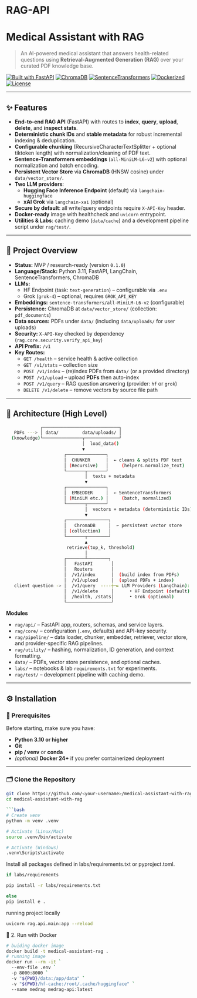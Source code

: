 # RAG-API


# Medical Assistant with RAG

> An AI-powered medical assistant that answers health-related questions using **Retrieval-Augmented Generation (RAG)** over your curated PDF knowledge base.

[![Built with FastAPI](https://img.shields.io/badge/FastAPI-0.115+-green)](https://fastapi.tiangolo.com/)
[![ChromaDB](https://img.shields.io/badge/Vector%20Store-ChromaDB-blue)](https://www.trychroma.com/)
[![SentenceTransformers](https://img.shields.io/badge/Embeddings-all--MiniLM--L6--v2-purple)](https://www.sbert.net/)
[![Dockerized](https://img.shields.io/badge/Docker-ready-informational)](https://www.docker.com/)
[![License](https://img.shields.io/badge/license-See%20LICENSE-lightgray)](#-license)

---

## ✨ Features

- **End-to-end RAG API** (FastAPI) with routes to **index**, **query**, **upload**, **delete**, and **inspect stats**.
- **Deterministic chunk IDs** and **stable metadata** for robust incremental indexing & deduplication.
- **Configurable chunking** (RecursiveCharacterTextSplitter + optional tiktoken length) with normalization/cleaning of PDF text.
- **Sentence-Transformers embeddings** (`all-MiniLM-L6-v2`) with optional normalization and batch encoding.
- **Persistent Vector Store** via **ChromaDB** (HNSW cosine) under `data/vector_store/`.
- **Two LLM providers**:
  - **Hugging Face Inference Endpoint** (default) via `langchain-huggingface`
  - **xAI Grok** via `langchain-xai` (optional)
- **Secure by default**: all write/query endpoints require `X-API-Key` header.
- **Docker-ready** image with healthcheck and `uvicorn` entrypoint.
- **Utilities & Labs**: caching demo (`data/cache`) and a development pipeline script under `rag/test/`.

---

## 🧭 Project Overview

- **Status:** MVP / research-ready (version `0.1.0`)
- **Language/Stack:** Python 3.11, FastAPI, LangChain, SentenceTransformers, ChromaDB
- **LLMs:**
  - HF Endpoint (task: `text-generation`) – configurable via `.env`
  - Grok (`grok-4`) – optional, requires `GROK_API_KEY`
- **Embeddings:** `sentence-transformers/all-MiniLM-L6-v2` (configurable)
- **Persistence:** ChromaDB at `data/vector_store/` (collection: `pdf_documents`)
- **Data sources:** PDFs under `data/` (including `data/uploads/` for user uploads)
- **Security:** `X-API-Key` checked by dependency (`rag.core.security.verify_api_key`)
- **API Prefix:** `/v1`
- **Key Routes:** 
  - `GET /health` – service health & active collection
  - `GET /v1/stats` – collection size
  - `POST /v1/index` – (re)index PDFs from `data/` (or a provided directory)
  - `POST /v1/upload` – upload **PDFs** then auto-index
  - `POST /v1/query` – RAG question answering (provider: `hf` or `grok`)
  - `DELETE /v1/delete` – remove vectors by source file path

---

## 🧱 Architecture (High Level)

```bash
             ┌─────────────────────────────┐
   PDFs ---> │ data/         data/uploads/ │
  (knowledge)└───────────────┬─────────────┘
                             │  load_data()
                             ▼
                      ┌───────────────┐
                      │  CHUNKER      │  ← cleans & splits PDF text
                      │ (Recursive)   │     (helpers.normalize_text)
                      └───────┬───────┘
                              │  texts + metadata
                              ▼
                      ┌───────────────┐
                      │  EMBEDDER     │  ← SentenceTransformers
                      │ (MiniLM etc.) │     (batch, normalized)
                      └───────┬───────┘
                              │  vectors + metadata (deterministic IDs)
                              ▼
                      ┌────────────────┐
                      │   ChromaDB     │  ← persistent vector store
                      │ (collection)   │
                      └───────┬────────┘
                              ▲
                       retrieve(top_k, threshold)
                              │
                      ┌───────┴────────┐
                      │   FastAPI       │
                      │   Routers       │
                      │  /v1/index      │  (build index from PDFs)
                      │  /v1/upload     │  (upload PDFs + index)
   client question -> │  /v1/query  ----┼─► LLM Providers (LangChain):
                      │  /v1/delete     │      • HF Endpoint (default)
                      │  /health, /stats│      • Grok (optional)
                      └─────────────────┘


```
**Modules**
- `rag/api/` – FastAPI app, routers, schemas, and service layers.
- `rag/core/` – configuration (`.env`, defaults) and API-key security.
- `rag/pipeline/` – data loader, chunker, embedder, retriever, vector store, and provider-specific RAG pipelines.
- `rag/utility/` – hashing, normalization, ID generation, and context formatting.
- `data/` – PDFs, vector store persistence, and optional caches.
- `labs/` – notebooks & lab `requirements.txt` for experiments.
- `rag/test/` – development pipeline with caching demo.

---

## ⚙️ Installation

### 🧩 Prerequisites
Before starting, make sure you have:

- **Python 3.10 or higher**
- **Git**
- **pip / venv** or **conda**
- *(optional)* **Docker 24+** if you prefer containerized deployment

---

### 🗂️ Clone the Repository
```bash
git clone https://github.com/<your-username>/medical-assistant-with-rag.git
cd medical-assistant-with-rag

```bash
# Create venv
python -m venv .venv

# Activate (Linux/Mac)
source .venv/bin/activate

# Activate (Windows)
.venv\Scripts\activate

```
Install all packages defined in labs/requirements.txt or pyproject.toml.
```bash
if labs/requirements

pip install -r labs/requirements.txt

else 
pip install e .
```

running project locally
```bash
uvicorn rag.api.main:app --reload
```
🐳 2. Run with Docker

```bash
# buiding docker image
docker build -t medical-assistant-rag .
# running image
docker run --rm -it `
  --env-file .env `
  -p 8000:8000 `
  -v "${PWD}/data:/app/data" `
  -v "${PWD}/hf-cache:/root/.cache/huggingface" `
  --name medrag medrag-api:latest
```